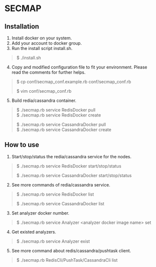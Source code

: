 # SECMAP

## Installation

1. Install docker on your system.  
2. Add your account to docker group.
3. Run the install script install.sh.
  > $ ./install.sh  

4. Copy and modified configuration file to fit your environment. Please read the comments for further helps.
  > $ cp conf/secmap_conf.example.rb conf/secmap_conf.rb  
  >
  > $ vim conf/secmap_conf.rb  

5. Build redia/cassandra container.
  > $ ./secmap.rb service RedisDocker pull  
  > $ ./secmap.rb service RedisDocker create  
  >
  > $ ./secmap.rb service CassandraDocker pull  
  > $ ./secmap.rb service CassandraDocker create  

## How to use
  
1. Start/stop/status the redia/cassandra service for the nodes.
  > $ ./secmap.rb service RedisDocker start/stop/status  
  >
  > $ ./secmap.rb service CassandraDocker start/stop/status  

2. See more commands of redia/cassandra service.
  > $ ./secmap.rb service RedisDocker list  
  >
  > $ ./secmap.rb service CassandraDocker list  

3. Set analyzer docker number.
  > $ ./secmap.rb service Analyzer \<analyzer docker image name\> set <number>  

4. Get existed analyzers.
  > $ ./secmap.rb service Analyzer exist

5. See more command about redis/cassandra/pushtask client.
  > $ ./secmap.rb RedisCli/PushTask/CassandraCli list  
